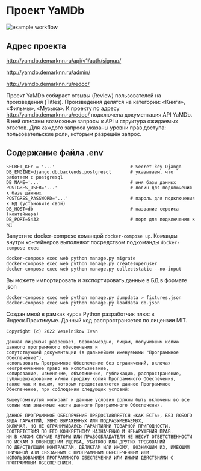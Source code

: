 # Проект YaMDb

![example workflow](https://github.com/demarknn/yamdb_final/actions/workflows/yamdb_workflow.yml/badge.svg)

## Адрес проекта

http://yamdb.demarknn.ru/api/v1/auth/signup/

http://yamdb.demarknn.ru/admin/

http://yamdb.demarknn.ru/redoc/


Проект YaMDb собирает отзывы (Review) пользователей на произведения (Titles). 
Произведения делятся на категории: «Книги», «Фильмы», «Музыка».
К проекту по адресу http://yamdb.demarknn.ru/redoc/ подключена документация API YaMDb. 
В ней описаны возможные запросы к API и структура ожидаемых ответов. 
Для каждого запроса указаны уровни прав доступа: пользовательские роли, которым разрешён запрос.


## Содержание файла .env

```
SECRET_KEY = '...'                            # Secret key Django
DB_ENGINE=django.db.backends.postgresql       # указываем, что работаем с postgresql
DB_NAME='...'                                 # имя базы данных
POSTGRES_USER='...'                           # логин для подключения к базе данных
POSTGRES_PASSWORD='...'                       # пароль для подключения к БД (установите свой)
DB_HOST=db                                    # название сервиса (контейнера)
DB_PORT=5432                                  # порт для подключения к БД 
```

Запустите docker-compose командой ```docker-compose up```. 
Команды внутри контейнеров выполняют посредством подкоманды ```docker-compose exec```
```
docker-compose exec web python manage.py migrate
docker-compose exec web python manage.py createsuperuser
docker-compose exec web python manage.py collectstatic --no-input 
```

Вы можете импортировать и экспортировать данные в БД в формате json
```
docker-compose exec web python manage.py dumpdata > fixtures.json 
docker-compose exec web python manage.py loaddata db.json 
```

Создан мной в рамках курса Python разработчик плюс в Яндеск.Практикуме. 
Данный код распространяется по лицензии MIT. 

```
Copyright (c) 2022 Veselnikov Ivan

Данная лицензия разрешает, безвозмездно, лицам, получившим копию данного программного обеспечения и 
сопутствующей документации (в дальнейшем именуемыми "Программное Обеспечение"), 
использовать Программное Обеспечение без ограничений, включая неограниченное право на использование, 
копирование, изменение, объединение, публикацию, распространение, сублицензирование и/или продажу копий Программного Обеспечения, 
также как и лицам, которым предоставляется данное Программное Обеспечение, при соблюдении следующих условий:

Вышеупомянутый копирайт и данные условия должны быть включены во все копии или значимые части данного Программного Обеспечения.

ДАННОЕ ПРОГРАММНОЕ ОБЕСПЕЧЕНИЕ ПРЕДОСТАВЛЯЕТСЯ «КАК ЕСТЬ», БЕЗ ЛЮБОГО ВИДА ГАРАНТИЙ, ЯВНО ВЫРАЖЕННЫХ ИЛИ ПОДРАЗУМЕВАЕМЫХ, 
ВКЛЮЧАЯ, НО НЕ ОГРАНИЧИВАЯСЬ ГАРАНТИЯМИ ТОВАРНОЙ ПРИГОДНОСТИ, СООТВЕТСТВИЯ ПО ЕГО КОНКРЕТНОМУ НАЗНАЧЕНИЮ И НЕНАРУШЕНИЯ ПРАВ. 
НИ В КАКОМ СЛУЧАЕ АВТОРЫ ИЛИ ПРАВООБЛАДАТЕЛИ НЕ НЕСУТ ОТВЕТСТВЕННОСТИ ПО ИСКАМ О ВОЗМЕЩЕНИИ УЩЕРБА, УБЫТКОВ ИЛИ ДРУГИХ ТРЕБОВАНИЙ 
ПО ДЕЙСТВУЮЩИМ КОНТРАКТАМ, ДЕЛИКТАМ ИЛИ ИНОМУ, ВОЗНИКШИМ ИЗ, ИМЕЮЩИМ ПРИЧИНОЙ ИЛИ СВЯЗАННЫМ С ПРОГРАММНЫМ ОБЕСПЕЧЕНИЕМ ИЛИ 
ИСПОЛЬЗОВАНИЕМ ПРОГРАММНОГО ОБЕСПЕЧЕНИЯ ИЛИ ИНЫМИ ДЕЙСТВИЯМИ С ПРОГРАММНЫМ ОБЕСПЕЧЕНИЕМ.
```
